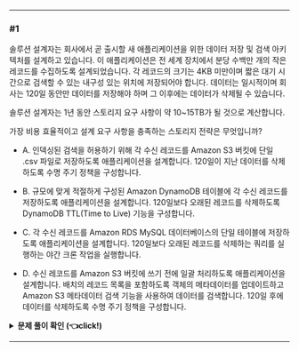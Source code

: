 
-----------------------

### #1

솔루션 설계자는 회사에서 곧 출시할 새 애플리케이션을 위한 데이터 저장 및 검색 아키텍처를 설계하고 있습니다. 이 애플리케이션은 전 세계 장치에서 분당 수백만 개의 작은 레코드를 수집하도록 설계되었습니다. 각 레코드의 크기는 4KB 미만이며 짧은 대기 시간으로 검색할 수 있는 내구성 있는 위치에 저장되어야 합니다. 데이터는 일시적이며 회사는 120일 동안만 데이터를 저장해야 하며 그 이후에는 데이터가 삭제될 수 있습니다. 

솔루션 설계자는 1년 동안 스토리지 요구 사항이 약 10~15TB가 될 것으로 계산합니다.

가장 비용 효율적이고 설계 요구 사항을 충족하는 스토리지 전략은 무엇입니까?

- A. 인덱싱된 검색을 허용하기 위해 각 수신 레코드를 Amazon S3 버킷에 단일 .csv 파일로 저장하도록 애플리케이션을 설계합니다. 120일이 지난 데이터를 삭제하도록 수명 주기 정책을 구성합니다.

- B. 규모에 맞게 적절하게 구성된 Amazon DynamoDB 테이블에 각 수신 레코드를 저장하도록 애플리케이션을 설계합니다. 120일보다 오래된 레코드를 삭제하도록 DynamoDB TTL(Time to Live) 기능을 구성합니다.

- C. 각 수신 레코드를 Amazon RDS MySQL 데이터베이스의 단일 테이블에 저장하도록 애플리케이션을 설계합니다. 120일보다 오래된 레코드를 삭제하는 쿼리를 실행하는 야간 크론 작업을 실행합니다.

- D. 수신 레코드를 Amazon S3 버킷에 쓰기 전에 일괄 처리하도록 애플리케이션을 설계합니다. 배치의 레코드 목록을 포함하도록 객체의 메타데이터를 업데이트하고 Amazon S3 메타데이터 검색 기능을 사용하여 데이터를 검색합니다. 120일 후에 데이터를 삭제하도록 수명 주기 정책을 구성합니다.

<details>
   <summary> <b> 문제 풀이 확인 (👈click!) </b> </summary>

<br/>

이는 데이터를 저장할 적절한 스토리지를 선택하는 문제이다. 요구 사항을 더 살펴보면 저장할 데이터는 `분당 수백만 개`가 생성되는 `크기가 작은` 레코드이며, 짧은 대기 시간으로 `검색`할 수 있어야 하고, `내구성`이 있는 위치여야 하며, 120일이 지난 후 `삭제`되어야 한다. 또한 1년 동안 `10~15TB` 정도의 꽤 많은 양의 데이터를 저장해야 하고, `비용`이 가장 적게 들어야 한다.

보기를 보면 스토리지 후보로 `S3`, `DynamoDB`, `RDS MySQL`이 제시되었다. S3부터 살펴보자.

S3는 무한히 확장할 수 있기 때문에 10~15TB의 저장 공간 요구사항을 충족하고, 99.999999999%의 데이터 내구성을 가지고 있어 저장된 데이터가 손실될 걱정은 할 필요가 없다. 또한 수명주기 정책을 통해 120일이 지난 후 자동으로 데이터가 삭제되도록 할 수 있으며, 비용 효율적인 스토리지이다.

하지만 작은 파일을 많이 저장하거나, 검색 기능을 충족하지는 못한다. S3에 크기가 작은 파일을 많이 저장하는 것이 권장되지 않는 이유는 S3 객체에 대한 GET 요청 제한 때문이다. S3에서는 접두상 1개 당 초 당 5500개의 GET 요청을 할 수 있다. 만약 S3에 크기가 작은 파일들을 수백 만개 저장해두고 있었다면, 서비스를 제공하기 위해 빈번한 GET 요청이 이루어질 것이고 이로 인해 제한을 받을 수 있기 때문에 되도록 크기가 작은 파일을 많이 저장하는 경우 S3는 좋지 못한 선택지이다.

또한 S3는 속성 기반 검색을 제공해주지 않는다. S3 Select를 통해 S3에 저장된 데이터의 일부분을 필터링하여 결과를 반환할 수 있는 기능이 존재하긴 하지만, 데이터 형식이 JSON, CSV 등으로 제한되어 있고 하나의 데이터를 검색하기 위해 일일히 SQL 쿼리문을 작성해야 한다는 불편함이 있다. 그래서 S3에서 데이터를 검색하기 위해서는 DynamoDB 테이블에 객체에 대한 메타데이터를 저장하는 방식이 있다. 아키텍처는 다음과 같을 것이다.

![image](https://github.com/Ohjiwoo-lab/TIL/assets/74577768/271d6136-e0a5-43f4-9f1e-75b8921327c6)   
출처: [Building and Maintaining an Amazon S3 Metadata Index without Servers](https://aws.amazon.com/ko/blogs/big-data/building-and-maintaining-an-amazon-s3-metadata-index-without-servers/)

S3에 데이터가 업로드되면 S3 Events를 통해 Lambda 함수를 트리거한다. 그러면 Lambda 함수는 업로드된 객체의 메타데이터를 추출하여 검색 가능한 인덱스를 DynamoDB 테이블에 저장한다. 그러면 추후 DynamoDB 테이블을 통해 객체를 검색할 수 있게 된다.

A에서는 인덱싱된 검색을 위해 CSV 파일에 모든 데이터를 저장하도록 설계한다고 했는데, 이는 S3 Select를 이용하기 위함이다. 이는 분명 가능한 선택지이기는 하지만 분당 수백만 개씩 생성되는 데이터를 CSV 파일에 저장하기 위해 일일히 변환 작업을 수행해야 하고, 데이터를 검색할 때에도 SQL 쿼리문을 작성해야 한다는 점에서 시간이 오래 걸리고 많은 비용이 발생할 것이다. 따라서 적합하지 않다.

D에서는 메타 데이터 검색 기능을 사용한다고 되어 있는데, 이는 S3에서 제공해주지 않는 기능이기 때문에 옳은 선택지가 아니다.

다음으로 RDS MySQL은 범용 SSD를 사용하는 경우 20GiB~64TiB의 용량을 제공해줄 수 있기 때문에 저장 공간 요구사항을 충족하고, 높은 내구성과 검색 기능도 충족한다. 하지만 RDS는 비용이 상당히 비싼 서비스이며 데이터를 자동으로 삭제해주는 기능을 제공해주지 못한다.

C에서 야간 크론 작업을 통해 데이터를 120일 후에 자동으로 삭제하도록 구성한다고 했는데, 물론 가능한 작업이지만 매번 크론 작업을 실행하는 데에 비용이 추가로 발생할 것이며 운영하기에도 복잡할 것이다. C는 비용 측면이나 운영 측면에서도 모두 효율적이지 못한 선택지이다.

따라서 정답은 B가 된다. DynamoDB는 분당 수백만 개씩 생성되는 데이터에 맞게 빠르게 확장할 수 있고, AWS에 의해 기본적으로 내구성이 보장되며, 모든 규모에서 10밀리초 미만의 짧은 대기 시간을 제공한다. 사용자가 정의한 프라이머리 키를 이용한 GET 작업과, 글로벌 보조 인덱스와 로컬 보조 인덱스를 통해 키가 아닌 속성 기반으로 검색할 수 있고, TTL 기능을 통해 일정 시간이 지난 후 데이터가 삭제되도록 설정할 수 있다. DynamoDB는 S3와 다르게 항목의 최대 크기가 400KB를 초과할 수 없다. 즉, 크기가 작은 데이터를 많이 저장하기에 적합한 스토리지인 것이다. 또한 서버리스 서비스이기 때문에 사용한 만큼만 비용을 지불하면 되어 비용 측면에서도 효율적이다.

따라서 DynamoDB가 해당 문제의 가장 적합한 스토리지이다.


</details>

-----------------------

<br />